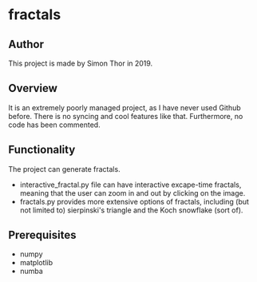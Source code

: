 # fractals

## Author
This project is made by Simon Thor in 2019.

## Overview
It is an extremely poorly managed project, as I have never used Github before. There is no syncing and cool features like that.
Furthermore, no code has been commented.

## Functionality
The project can generate fractals. 
- interactive_fractal.py file can have interactive excape-time fractals, meaning that the user can zoom in and out by clicking on the image.
- fractals.py provides more extensive options of fractals, including (but not limited to) sierpinski's triangle and the Koch snowflake (sort of).

## Prerequisites
- numpy
- matplotlib
- numba
